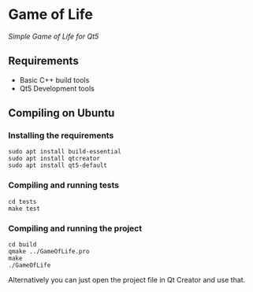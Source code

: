 # Game of Life
*Simple Game of Life for Qt5*

## Requirements
- Basic C++ build tools
- Qt5 Development tools

## Compiling on Ubuntu
### Installing the requirements
```
sudo apt install build-essential
sudo apt install qtcreator
sudo apt install qt5-default
```

### Compiling and running tests
```
cd tests
make test
```

### Compiling and running the project
```
cd build
qmake ../GameOfLife.pro
make
./GameOfLife
```

Alternatively you can just open the project file in Qt Creator and use that.
